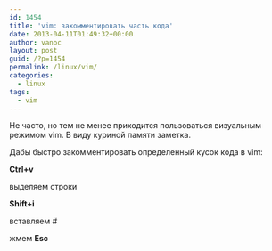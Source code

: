 ```yaml
---
id: 1454
title: 'vim: закомментировать часть кода'
date: 2013-04-11T01:49:32+00:00
author: vanoc
layout: post
guid: /?p=1454
permalink: /linux/vim/
categories:
  - linux
tags:
  - vim
---
```

Не часто, но тем не менее приходится пользоваться визуальным режимом vim. В виду куриной памяти заметка.

Дабы быстро закомментировать определенный кусок кода в vim:

**Ctrl+v**
  
выделяем строки
  
**Shift+i**
  
вставляем #
  
жмем **Esc**